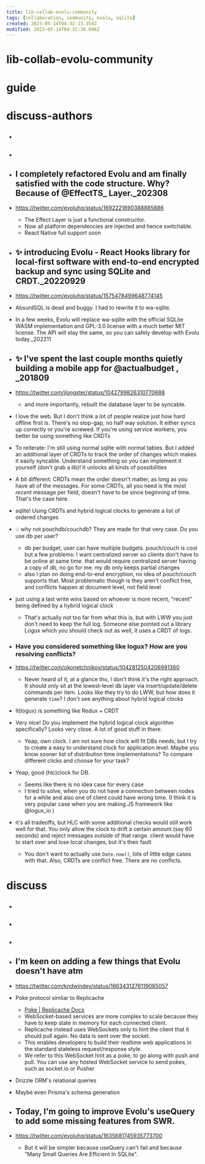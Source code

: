 ```yaml
---
title: lib-collab-evolu-community
tags: [collaboration, community, evolu, sqlite]
created: 2023-05-14T04:32:13.354Z
modified: 2023-05-14T04:32:30.696Z
---
```


# lib-collab-evolu-community

# guide

# discuss-authors
- ## 

- ## 

- ## I completely refactored Evolu and am finally satisfied with the code structure. Why? Because of @EffectTS_ Layer._202308
- https://twitter.com/evoluhq/status/1692221690388885886
  - The Effect Layer is just a functional constructor. 
  - Now all platform dependencies are injected and hence switchable.
  - React Native full support soon

- ## ✨ introducing Evolu - React Hooks library for local-first software with end-to-end encrypted backup and sync using SQLite and CRDT._20220929
- https://twitter.com/evoluhq/status/1575478499648774145
- AbsurdSQL is dead and buggy. I had to rewrite it to wa-sqlite.

- In a few weeks, Evolu will replace wa-sqlite with the official SQLite WASM implementation and GPL-3.0 license with a much better MIT license. The API will stay the same, so you can safely develop with Evolu today._202211

- ## ✨ I've spent the last couple months quietly building a mobile app for @actualbudget , _201809
- https://twitter.com/jlongster/status/1042799826310770688
  - and more importantly, rebuilt the database layer to be syncable.
- I love the web. But I don't think a lot of people realize just how hard offline first is. There's no stop-gap, no half way solution. It either syncs up correctly or you're screwed. If you're using service workers, you better be using something like CRDTs
- To reiterate: I'm still using normal sqlite with normal tables. But I added an additional layer of CRDTs to track the order of changes which makes it easily syncable. Understand something so you can implement it yourself (don't grab a lib)! It unlocks all kinds of possibilities
- A bit different: CRDTs mean the order doesn't matter, as long as you have all of the messages. For some CRDTs, all you need is the *most recent* message per field, doesn't have to be since beginning of time. That's the case here.
- sqlite! Using CRDTs and hybrid logical clocks to generate a list of ordered changes

- 💡 why not pouchdb/couchdb? They are made for that very case. Do you use db per user?
  - db per budget, user can have multiple budgets. pouch/couch is cool but a few problems: I want centralized server so clients don't have to be online at same time. that would require centralized server having a copy of db, no go for me. my db only keeps partial changes
  - also I plan on doing end-to-end encryption, no idea of pouch/couch supports that. Most problematic though is they aren't conflict free, and conflicts happen at document level, not field level

- just using a last write wins based on whoever is more recent, "recent" being defined by a hybrid logical clock
  - That's actually not too far from what this is, but with LWW you just don't need to keep the full log. Someone else pointed out a library Logux which you should check out as well, it uses a CRDT of logs.

- ### Have you considered something like logux? How are you resolving conflicts?
- https://twitter.com/okonetchnikov/status/1042812504206991360
  - Never heard of it, at a glance tho, I don't think it's the right approach. It should only sit at the lowest-level db layer via insert/update/delete commands per item. Looks like they try to do LWW, but how does it generate `time`? I don't see anything about hybrid logical clocks
- It(logux) is something like Redux + CRDT
- Very nice! Do you implement the hybrid logical clock algorithm specifically? Looks very close. A lot of good stuff in there.
  - Yeap, own clock. I am not sure how clock will fit DBs needs, but I try to create a easy to understand clock for application level. Maybe you know sooner list of distribution time implementations? To compare different clicks and choose for your task?
- Yeap, good (hlc)clock for DB.
  - Seems like there is no idea case for every case 
  - I tried to solve, when you do not have a connection between nodes for a while and also one of client could have wrong time. (I think it is very popular case when you are making JS framework like @logux_io )
- it's all tradeoffs, but HLC with some additional checks would still work well for that. You only allow the clock to drift a certain amount (say 60 seconds) and reject messages outside of that range. client would have to start over and lose local changes, but it's their fault
  - You don't want to actually use `Date.now()`, lots of little edge cases with that. Also, CRDTs are conflict free. There are no conflicts.
# discuss
- ## 

- ## 

- ## 

- ## I'm keen on adding a few things that Evolu doesn't have atm
- https://twitter.com/kndwindev/status/1663431276119085057
- Poke protocol simliar to Replicache
  - [Poke | Replicache Docs](https://doc.replicache.dev/byob/poke)
  -  WebSocket-based services are more complex to scale because they have to keep state in memory for each connected client.
  - Replicache instead uses WebSockets only to hint the client that it should pull again. No data is sent over the socket. 
  - This enables developers to build their realtime web applications in the standard stateless request/response style.
  - We refer to this WebSocket hint as a poke, to go along with push and pull. You can use any hosted WebSocket service to send pokes, such as socket.io or Pusher
- Drizzle ORM's relational queries
- Maybe even Prisma's schema generation

- ## Today, I'm going to improve Evolu's useQuery to add some missing features from SWR.
- https://twitter.com/evoluhq/status/1635681745935773700
  - But it will be simpler because useQuery can't fail and because "Many Small Queries Are Efficient In SQLite".
